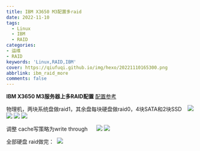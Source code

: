 ```yaml
---
title: IBM X3650 M3配置多raid
date: 2022-11-10
tags:
  - Linux
  - IBM
  - RAID
categories: 
- 运维
- RAID
keywords: 'Linux,RAID,IBM'
cover: https://qiufuqi.github.io/img/hexo/20221110165300.png
abbrlink: ibm_raid_more
comments: false
---
```


**IBM X3650 M3服务器上多RAID配置**
[配置参考](https://blog.51cto.com/u_15233520/5226348)

物理机，两块系统盘做raid1，其余盘每块硬盘做raid0，4块SATA和2块SSD   
![](https://qiufuqi.github.io/img/hexo/20221207170745.png)
![](https://qiufuqi.github.io/img/hexo/20221207170756.png)
![](https://qiufuqi.github.io/img/hexo/20221207170820.png)
![](https://qiufuqi.github.io/img/hexo/20221207170834.png)

调整 cache写策略为write through     
![](https://qiufuqi.github.io/img/hexo/20221207170847.png)
![](https://qiufuqi.github.io/img/hexo/20221207170856.png)

全部硬盘 raid做完： 
![](https://qiufuqi.github.io/img/hexo/20221207170910.png)




